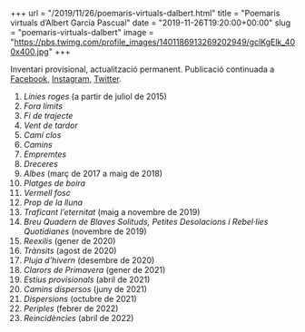 +++
url = "/2019/11/26/poemaris-virtuals-dalbert.html"
title = "Poemaris virtuals d’Albert Garcia Pascual"
date = "2019-11-26T19:20:00+00:00"
slug = "poemaris-virtuals-dalbert"
image = "https://pbs.twimg.com/profile_images/1401186913269202949/gclKgElk_400x400.jpg"
+++

Inventari provisional, actualització permanent. Publicació continuada a [Facebook](https://www.facebook.com/albert.garciapascual), [Instagram](https://www.instagram.com/albertgarciapascual/), [Twitter](https://twitter.com/tombatossalator).

1. *Línies roges* (a partir de juliol de 2015)
2. *Fora límits*
3. *Fi de trajecte*
4. *Vent de tardor*
5. *Camí clos*
6. *Camins*
7. *Empremtes*
8. *Dreceres*
9. *Albes* (març de 2017 a maig de 2018)
10. *Platges de boira*
11. *Vermell fosc*
12. *Prop de la lluna*
13. *Traficant l’eternitat* (maig a novembre de 2019)
14. *Breu Quadern de Blaves Solituds, Petites Desolacions i Rebel·lies Quotidianes* (novembre de 2019)
15. *Reexilis* (gener de 2020)
16. *Trànsits* (agost de 2020)
17. *Pluja d’hivern* (desembre de 2020)
18. *Clarors de Primavera* (gener de 2021)
19. *Estius provisionals* (abril de 2021)
20. *Camins dispersos* (juny de 2021)
21. *Dispersions* (octubre de 2021)
22. *Periples* (febrer de 2022)
23. *Reincidències* (abril de 2022)